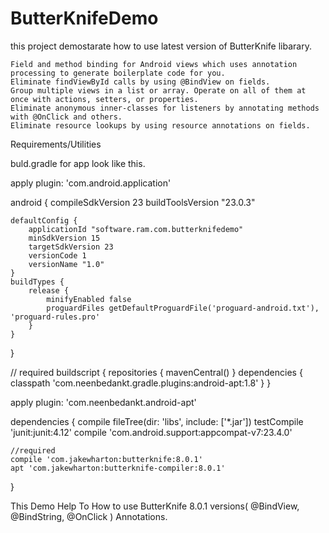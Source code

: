 # ButterKnifeDemo

this project demostarate how to use latest version of ButterKnife libarary.

    Field and method binding for Android views which uses annotation processing to generate boilerplate code for you.
    Eliminate findViewById calls by using @BindView on fields.
    Group multiple views in a list or array. Operate on all of them at once with actions, setters, or properties.
    Eliminate anonymous inner-classes for listeners by annotating methods with @OnClick and others.
    Eliminate resource lookups by using resource annotations on fields.
    
    
Requirements/Utilities

buld.gradle for app look like this.

apply plugin: 'com.android.application'

android {
    compileSdkVersion 23
    buildToolsVersion "23.0.3"

    defaultConfig {
        applicationId "software.ram.com.butterknifedemo"
        minSdkVersion 15
        targetSdkVersion 23
        versionCode 1
        versionName "1.0"
    }
    buildTypes {
        release {
            minifyEnabled false
            proguardFiles getDefaultProguardFile('proguard-android.txt'), 'proguard-rules.pro'
        }
    }
}


// required 
buildscript {
    repositories {
        mavenCentral()
    }
    dependencies {
        classpath 'com.neenbedankt.gradle.plugins:android-apt:1.8'
    }
}

apply plugin: 'com.neenbedankt.android-apt'


dependencies {
    compile fileTree(dir: 'libs', include: ['*.jar'])
    testCompile 'junit:junit:4.12'
    compile 'com.android.support:appcompat-v7:23.4.0'
    
    //required
    compile 'com.jakewharton:butterknife:8.0.1'
    apt 'com.jakewharton:butterknife-compiler:8.0.1'
}


This Demo Help To How to use ButterKnife 8.0.1 versions( @BindView, @BindString, @OnClick ) Annotations.
